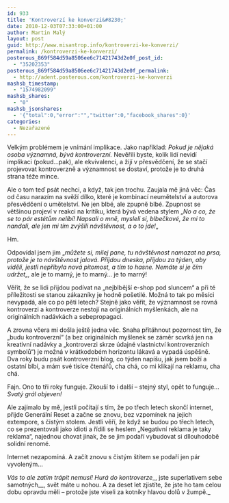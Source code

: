 ```yaml
---
id: 933
title: 'Kontroverzí ke konverzi&#8230;'
date: 2010-12-03T07:33:00+01:00
author: Martin Malý
layout: post
guid: http://www.misantrop.info/kontroverzi-ke-konverzi/
permalink: /kontroverzi-ke-konverzi/
posterous_869f584d59a8506ee6c71421743d2e0f_post_id:
  - "35202353"
posterous_869f584d59a8506ee6c71421743d2e0f_permalink:
  - http://adent.posterous.com/kontroverzi-ke-konverzi
mashsb_timestamp:
  - "1574982099"
mashsb_shares:
  - "0"
mashsb_jsonshares:
  - '{"total":0,"error":"","twitter":0,"facebook_shares":0}'
categories:
  - Nezařazené
---
```

Velk&yacute;m probl&eacute;mem je vn&iacute;m&aacute;n&iacute; implikace. Jako např&iacute;klad: _Pokud je nějak&aacute; osoba v&yacute;znamn&aacute;, b&yacute;v&aacute; kontroverzn&iacute;._ Nevěřili byste, kolik lid&iacute; nevid&iacute; implikaci (pokud&#8230;pak), ale ekvivalenci, a žij&iacute; v přesvědčen&iacute;, že se stač&iacute; projevovat kontroverzně a v&yacute;znamnost se dostav&iacute;, protože je to druh&aacute; strana t&eacute;že mince.

Ale o tom teď ps&aacute;t nechci, a když, tak jen trochu. Zaujala mě jin&aacute; věc: Čas od času naraz&iacute;m na svěž&iacute; d&iacute;lko, kter&eacute; je kombinac&iacute; neumětelstv&iacute; a autorova přesvědčen&iacute; o umětelstv&iacute;. Ne jen blb&eacute;, ale zpupně blb&eacute;. Zpupnost se vět&scaron;inou projev&iacute; v reakci na kritiku, kter&aacute; b&yacute;v&aacute; vedena stylem &#8222;_No a co, že se to p&aacute;r est&eacute;tům nel&iacute;b&iacute;! Napsali o mně, mysleli si, blbečkov&eacute;, že mi to nandali, ale jen mi t&iacute;m zv&yacute;&scaron;ili n&aacute;v&scaron;těvnost, a o to jde!_&#8222;

Hm.

Odpov&iacute;dal jsem jim &#8222;_můžete si, milej pane, tu n&aacute;v&scaron;těvnost namazat na prsa, protože je to n&aacute;v&scaron;těvnost jalov&aacute;. Přijdou dneska, přijdou za t&yacute;den, aby viděli, jestli nepřibyla nov&aacute; pitomost, a t&iacute;m to hasne. Nem&aacute;te si je č&iacute;m udržet_&#8222;, ale je to marn&yacute;, je to marn&yacute;&#8230; je to marn&yacute;!

Věřit, že se lidi přijdou pod&iacute;vat na &#8222;nejblběj&scaron;&iacute; e-shop pod sluncem&#8220; a při t&eacute; př&iacute;ležitosti se stanou z&aacute;kazn&iacute;ky je hodně po&scaron;etil&eacute;. Možn&aacute; to tak po měs&iacute;ci nevypad&aacute;, ale co po pěti letech? Stejně jako věřit, že v&yacute;znamnost se rovn&aacute; kontroverzi a kontroverze nestoj&iacute; na origin&aacute;ln&iacute;ch my&scaron;lenk&aacute;ch, ale na origin&aacute;ln&iacute;ch nad&aacute;vk&aacute;ch a sebepropagaci.

A zrovna včera mi do&scaron;la je&scaron;tě jedna věc. Snaha přit&aacute;hnout pozornost t&iacute;m, že &#8222;budu kontroverzn&iacute;&#8220; (a bez origin&aacute;ln&iacute;ch my&scaron;lenek se z&aacute;měr scvrk&aacute; jen na kreativn&iacute; nad&aacute;vky a &#8222;kontroverzi skrze &uacute;dajn&eacute; vlastnictv&iacute; kontroverzn&iacute;ch symbolů&#8220;) je možn&aacute; v kr&aacute;tkodob&eacute;m horizontu l&aacute;kav&aacute; a vypad&aacute; &uacute;spě&scaron;ně. Dva roky budu ps&aacute;t kontroverzn&iacute; blog, co t&yacute;den nap&iacute;&scaron;u, jak jsem bož&iacute; a ostatn&iacute; blb&iacute;, a m&aacute;m sv&eacute; tis&iacute;ce čten&aacute;řů, cha ch&aacute;, co mi klikaj&iacute; na reklamu, cha ch&aacute;.

Fajn. Ono to tři roky funguje. Zkou&scaron;&iacute; to i dal&scaron;&iacute; &#8211; stejn&yacute; styl, opět to funguje&#8230; _Svat&yacute; gr&aacute;l objeven!_

Ale zaj&iacute;malo by mě, jestli poč&iacute;taj&iacute; s t&iacute;m, že po třech letech skonč&iacute; internet, přijde Gener&aacute;ln&iacute; Reset a začne se znovu, bez vzpom&iacute;nek na jejich extempore, s čist&yacute;m stolem. Jestli věř&iacute;, že když se budou po třech letech, co se prezentovali jako idioti a ř&iacute;dili se heslem &#8222;Negativn&iacute; reklama je taky reklama&#8220;, najednou chovat jinak, že se jim podař&iacute; vybudovat si dllouhodobě solidn&iacute; renom&eacute;.

Internet nezapom&iacute;n&aacute;. A zač&iacute;t znovu s čist&yacute;m &scaron;t&iacute;tem se podař&iacute; jen p&aacute;r vyvolen&yacute;m&#8230;

_V&aacute;s to ale zat&iacute;m tr&aacute;pit nemus&iacute;! Hur&aacute; do kontroverze__, jste superlativem sebe samotn&yacute;ch__, svět m&aacute;te u nohou. A za deset let zjist&iacute;te, že jste ho tam celou dobu opravdu měli &#8211; protože jste viseli za kotn&iacute;ky hlavou dolů v žumpě._